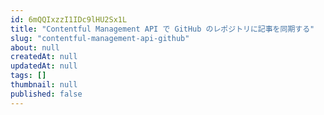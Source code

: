 ```yaml
---
id: 6mQQIxzzI1IDc9lHU2Sx1L
title: "Contentful Management API で GitHub のレポジトリに記事を同期する"
slug: "contentful-management-api-github"
about: null
createdAt: null
updatedAt: null
tags: []
thumbnail: null
published: false
---
```

